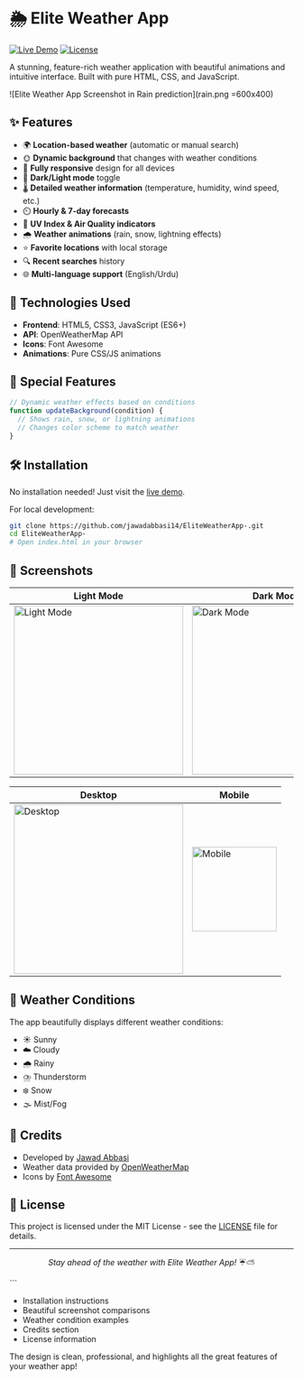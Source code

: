 
# 🌦️ Elite Weather App

[![Live Demo](https:/Live-Demo-brightgreen)](https://jawadabbasi14.github.io/EliteWeatherApp-/)
[![License](https://img.shields.io/badge/License-MIT-blue)](https://opensource.org/licenses/MIT)

A stunning, feature-rich weather application with beautiful animations and intuitive interface. Built with pure HTML, CSS, and JavaScript.

![Elite Weather App Screenshot in Rain prediction](rain.png =600x400)

## ✨ Features

- 🌍 **Location-based weather** (automatic or manual search)
- 🌞 **Dynamic background** that changes with weather conditions
- 📱 **Fully responsive** design for all devices
- 🌙 **Dark/Light mode** toggle
- 🌡️ **Detailed weather information** (temperature, humidity, wind speed, etc.)
- ⏲️ **Hourly & 7-day forecasts**
- 🌈 **UV Index & Air Quality indicators**
- 🌧️ **Weather animations** (rain, snow, lightning effects)
- ⭐ **Favorite locations** with local storage
- 🔍 **Recent searches** history
- 🌐 **Multi-language support** (English/Urdu)

## 🚀 Technologies Used

- **Frontend**: HTML5, CSS3, JavaScript (ES6+)
- **API**: OpenWeatherMap API
- **Icons**: Font Awesome
- **Animations**: Pure CSS/JS animations

## 🌟 Special Features

```javascript
// Dynamic weather effects based on conditions
function updateBackground(condition) {
  // Shows rain, snow, or lightning animations
  // Changes color scheme to match weather
}
```

## 🛠️ Installation

No installation needed! Just visit the [live demo](https://jawadabbasi14.github.io/EliteWeatherApp-/).

For local development:
```bash
git clone https://github.com/jawadabbasi14/EliteWeatherApp-.git
cd EliteWeatherApp-
# Open index.html in your browser
```

## 📸 Screenshots

| Light Mode | Dark Mode |
|------------|-----------|
| <img width="300" alt="Light Mode" src="https://github.com/user-attachments/assets/dcd1238c-36e4-4545-bed8-84a39e58d56e"> | <img width="300" alt="Dark Mode" src="https://github.com/user-attachments/assets/d496b46d-8b66-4d5d-9276-3af86e894c5e"> |

| Desktop | Mobile |
|---------|--------|
| <img width="300" alt="Desktop" src="https://github.com/user-attachments/assets/12bd93aa-40e2-4dd1-b40f-f9fdedfe906d"> | <img width="150" alt="Mobile" src="https://github.com/user-attachments/assets/c2215c4a-7dbc-4bef-8751-d2920af8a649"> |
## 🌈 Weather Conditions

The app beautifully displays different weather conditions:

- ☀️ Sunny
- ☁️ Cloudy
- 🌧️ Rainy
- ⛈️ Thunderstorm
- ❄️ Snow
- 🌫️ Mist/Fog

## 📜 Credits

- Developed by [Jawad Abbasi](https://github.com/jawadabbasi14)
- Weather data provided by [OpenWeatherMap](https://openweathermap.org/)
- Icons by [Font Awesome](https://fontawesome.com/)

## 📄 License

This project is licensed under the MIT License - see the [LICENSE](LICENSE) file for details.

---

<p align="center">
  <i>Stay ahead of the weather with Elite Weather App!</i> ☔⛅
</p>
```


- Installation instructions
- Beautiful screenshot comparisons
- Weather condition examples
- Credits section
- License information

The design is clean, professional, and highlights all the great features of your weather app!
